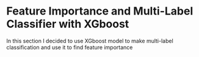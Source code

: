 # Feature Importance and Multi-Label Classifier with XGboost

In this section I decided to use XGboost model to make multi-label classification and use it to find feature importance

